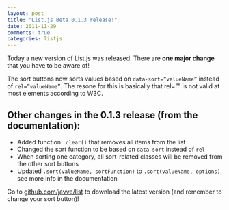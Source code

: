 ```yaml
---
layout: post
title: "List.js Beta 0.1.3 release!"
date: 2011-11-29
comments: true
categories: listjs
---
```


Today a new version of List.js was released. There are **one major change** that you have to be aware of!

The sort buttons now sorts values based on `data-sort=”valueName”` instead of `rel=”valueName”`. The resone for this is basically that rel=”” is not valid at most elements according to W3C.

## Other changes in the 0.1.3 release (from the documentation):

* Added function `.clear()` that removes all items from the list
* Changed the sort function to be based on `data-sort` instead of `rel`
* When sorting one category, all sort-related classes will be removed from the other sort buttons
* Updated `.sort(valueName, sortFunction)` to `.sort(valueName, options)`, see more info in the documentation

Go to [github.com/javve/list](http://github.com/javve/list) to download the latest version (and remember to change your sort button)!